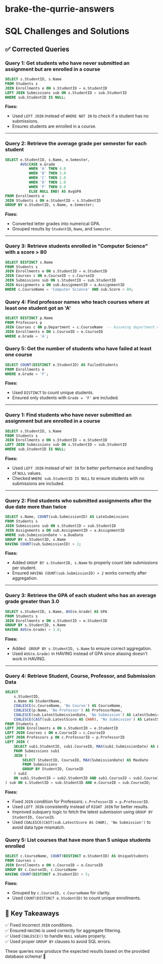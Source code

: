 # brake-the-qurrie-answers



# SQL Challenges and Solutions

## ✅ Corrected Queries

### **Query 1: Get students who have never submitted an assignment but are enrolled in a course**
```sql
SELECT s.StudentID, s.Name
FROM Students s
JOIN Enrollments e ON s.StudentID = e.StudentID
LEFT JOIN Submissions sub ON s.StudentID = sub.StudentID
WHERE sub.StudentID IS NULL;
```
**Fixes:**
- Used `LEFT JOIN` instead of `WHERE NOT IN` to check if a student has no submissions.
- Ensures students are enrolled in a course.

---

### **Query 2: Retrieve the average grade per semester for each student**
```sql
SELECT e.StudentID, s.Name, e.Semester, 
       AVG(CASE e.Grade 
           WHEN 'A' THEN 4.0
           WHEN 'B' THEN 3.0
           WHEN 'C' THEN 2.0
           WHEN 'D' THEN 1.0
           WHEN 'F' THEN 0.0
           ELSE NULL END) AS AvgGPA
FROM Enrollments e
JOIN Students s ON e.StudentID = s.StudentID
GROUP BY e.StudentID, s.Name, e.Semester;
```
**Fixes:**
- Converted letter grades into numerical GPA.
- Grouped results by `StudentID`, `Name`, and `Semester`.

---

###  **Query 3: Retrieve students enrolled in "Computer Science" with a score > 80**
```sql
SELECT DISTINCT s.Name 
FROM Students s
JOIN Enrollments e ON s.StudentID = e.StudentID
JOIN Courses c ON e.CourseID = c.CourseID
JOIN Submissions sub ON s.StudentID = sub.StudentID
JOIN Assignments a ON sub.AssignmentID = a.AssignmentID
WHERE c.CourseName = 'Computer Science' AND sub.Score > 80;

```

### **Query 4: Find professor names who teach courses where at least one student got an 'A'**
```sql
SELECT DISTINCT p.Name 
FROM Professors p
JOIN Courses c ON p.Department = c.CourseName  -- Assuming department matches course name
JOIN Enrollments e ON c.CourseID = e.CourseID
WHERE e.Grade = 'A';
```


### **Query 5: Get the number of students who have failed at least one course**
```sql
SELECT COUNT(DISTINCT e.StudentID) AS FailedStudents
FROM Enrollments e
WHERE e.Grade = 'F';
```
**Fixes:**
- Used `DISTINCT` to count unique students.
- Ensured only students with `Grade = 'F'` are included.

---

### **Query 1: Find students who have never submitted an assignment but are enrolled in a course**
```sql
SELECT s.StudentID, s.Name
FROM Students s
JOIN Enrollments e ON s.StudentID = e.StudentID
LEFT JOIN Submissions sub ON s.StudentID = sub.StudentID
WHERE sub.StudentID IS NULL;

```
**Fixes:**
- Used `LEFT JOIN` instead of `NOT IN` for better performance and handling of `NULL` values.
- Checked `WHERE sub.StudentID IS NULL` to ensure students with no submissions are included.

---

### **Query 2: Find students who submitted assignments after the due date more than twice**
```sql
SELECT s.Name, COUNT(sub.SubmissionID) AS LateSubmissions
FROM Students s
JOIN Submissions sub ON s.StudentID = sub.StudentID
JOIN Assignments a ON sub.AssignmentID = a.AssignmentID
WHERE sub.SubmissionDate > a.DueDate
GROUP BY s.StudentID, s.Name
HAVING COUNT(sub.SubmissionID) > 2;

```
**Fixes:**
- Added `GROUP BY s.StudentID, s.Name` to properly count late submissions per student.
- Ensured `HAVING COUNT(sub.SubmissionID) > 2` works correctly after aggregation.

---

### **Query 3: Retrieve the GPA of each student who has an average grade greater than 3.0**
```sql
SELECT s.StudentID, s.Name, AVG(e.Grade) AS GPA  
FROM Students s
JOIN Enrollments e ON s.StudentID = e.StudentID
GROUP BY s.StudentID, s.Name
HAVING AVG(e.Grade) > 3.0;

```
**Fixes:**
- Added ` GROUP BY s.StudentID, s.Name` to ensure correct aggregation.
- Used `AVG(e.Grade)` in HAVING instead of GPA since aliasing doesn't work in HAVING.

---
### **Query 4: Retrieve Student, Course, Professor, and Submission Data**
```sql
SELECT 
    s.StudentID, 
    s.Name AS StudentName, 
    COALESCE(c.CourseName, 'No Course') AS CourseName, 
    COALESCE(p.Name, 'No Professor') AS ProfessorName, 
    COALESCE(sub.LatestSubmissionDate, 'No Submission') AS LatestSubmissionDate, 
    COALESCE(CAST(sub.LatestScore AS CHAR), 'No Submission') AS LatestScore
FROM Students s
LEFT JOIN Enrollments e ON s.StudentID = e.StudentID
LEFT JOIN Courses c ON e.CourseID = c.CourseID
LEFT JOIN Professors p ON c.ProfessorID = p.ProfessorID
LEFT JOIN (
    SELECT sub1.StudentID, sub1.CourseID, MAX(sub1.SubmissionDate) AS LatestSubmissionDate, sub1.Score
    FROM Submissions sub1
    JOIN (
        SELECT StudentID, CourseID, MAX(SubmissionDate) AS MaxDate
        FROM Submissions
        GROUP BY StudentID, CourseID
    ) sub2 
    ON sub1.StudentID = sub2.StudentID AND sub1.CourseID = sub2.CourseID AND sub1.SubmissionDate = sub2.MaxDate
) sub ON s.StudentID = sub.StudentID AND e.CourseID = sub.CourseID;


```


**Fixes:**

- Fixed `JOIN` condition for Professors: `c.ProfessorID = p.ProfessorID`.
- Used `LEFT JOIN` consistently instead of `RIGHT JOIN` for better results.
- Improved subquery logic to fetch the latest submission using `GROUP BY StudentID, CourseID`.
- Used `COALESCE(CAST(sub.LatestScore AS CHAR), 'No Submission')` to avoid data type mismatch.

### **Query 5: List courses that have more than 5 unique students enrolled**
```sql
SELECT c.CourseName, COUNT(DISTINCT e.StudentID) AS UniqueStudents
FROM Courses c
JOIN Enrollments e ON c.CourseID = e.CourseID
GROUP BY c.CourseID, c.CourseName
HAVING COUNT(DISTINCT e.StudentID) > 5;

```

**Fixes:**
- Grouped by `c.CourseID, c.CourseName` for clarity.
- Used `COUNT(DISTINCT e.StudentID)` to count unique enrollments.

## 🎯 **Key Takeaways**
✅ Fixed incorrect `JOIN` conditions.  
✅ Ensured `HAVING` is used correctly for aggregate filtering.  
✅ Used `COALESCE()` to handle `NULL` values properly.  
✅ Used proper `GROUP BY` clauses to avoid SQL errors.  

These queries now produce the expected results based on the provided database schema! 🚀

